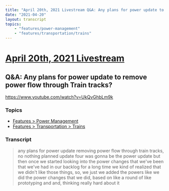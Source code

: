 ```yaml
---
title: "April 20th, 2021 Livestream Q&A: Any plans for power update to remove power flow through Train tracks?"
date: "2021-04-20"
layout: transcript
topics:
    - "features/power-management"
    - "features/transportation/trains"
---
```

# [April 20th, 2021 Livestream](../2021-04-20.md)
## Q&A: Any plans for power update to remove power flow through Train tracks?
https://www.youtube.com/watch?v=UkQvGhbLm9k

### Topics
* [Features > Power Management](../topics/features/power-management.md)
* [Features > Transportation > Trains](../topics/features/transportation/trains.md)

### Transcript

> any plans for power update removing power flow through train tracks, no nothing planned update four was gonna be the power update but then once we started looking into the power changes that we've been that we've had in our backlog for a long time we kind of realized that we didn't like those things, so, we just we added the powers like we did the power changes that we did, based on like a round of like prototyping and and, thinking really hard about it
